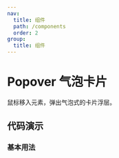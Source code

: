 ```yaml
---
nav:
  title: 组件
  path: /components
  order: 2
group:
  title: 组件
---
```


# Popover 气泡卡片

鼠标移入元素，弹出气泡式的卡片浮层。

## 代码演示

### 基本用法

<code src="./demo/index.tsx"></code>

<API src="./popover.tsx"></API>
